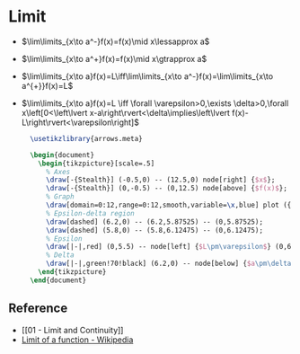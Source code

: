 # Limit

- $\lim\limits_{x\to a^-}f(x)=f(x)\mid x\lessapprox a$
- $\lim\limits_{x\to a^+}f(x)=f(x)\mid x\gtrapprox a$
- $\lim\limits_{x\to a}f(x)=L\iff\lim\limits_{x\to a^-}f(x)=\lim\limits_{x\to a^{+}}f(x)=L$
- $\lim\limits_{x\to a}f(x)=L \iff \forall \varepsilon>0,\exists \delta>0,\forall x\left[0<\left\lvert x-a\right\rvert<\delta\implies\left\lvert f(x)-L\right\rvert<\varepsilon\right]$

  ``` tikz
	\usetikzlibrary{arrows.meta}

	\begin{document}
	  \begin{tikzpicture}[scale=.5]
		% Axes
		\draw[-{Stealth}] (-0.5,0) -- (12.5,0) node[right] {$x$};  
		\draw[-{Stealth}] (0,-0.5) -- (0,12.5) node[above] {$f(x)$};
		% Graph
		\draw[domain=0:12,range=0:12,smooth,variable=\x,blue] plot ({\x},{(\x^3-18*\x^2+88*\x-96)/32+6});
		% Epsilon-delta region
		\draw[dashed] (6.2,0) -- (6.2,5.87525) -- (0,5.87525);
		\draw[dashed] (5.8,0) -- (5.8,6.12475) -- (0,6.12475);
		% Epsilon
		\draw[|-|,red] (0,5.5) -- node[left] {$L\pm\varepsilon$} (0,6.5);
		% Delta
		\draw[|-|,green!70!black] (6.2,0) -- node[below] {$a\pm\delta$} (5.8,0);
	  \end{tikzpicture}
	\end{document}
  ```

## Reference

- [[01 - Limit and Continuity]]
- [Limit of a function - Wikipedia](https://en.wikipedia.org/wiki/Limit_of_a_function)
